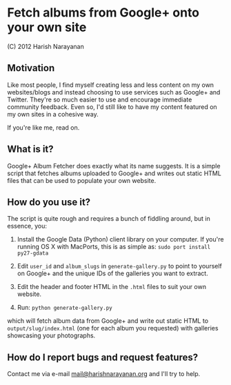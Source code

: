 Fetch albums from Google+ onto your own site
============================================

(C) 2012 Harish Narayanan

Motivation
----------

Like most people, I find myself creating less and less content on my
own websites/blogs and instead choosing to use services such as
Google+ and Twitter. They're so much easier to use and encourage
immediate community feedback. Even so, I'd still like to have my
content featured on my own sites in a cohesive way.

If you're like me, read on.

What is it?
----------

Google+ Album Fetcher does exactly what its name suggests. It is a
simple script that fetches albums uploaded to Google+ and writes out
static HTML files that can be used to populate your own website.

How do you use it?
------------------

The script is quite rough and requires a bunch of fiddling around,
but in essence, you:

1. Install the Google Data (Python) client library on your
computer. If you're running OS X with MacPorts, this is as simple as:
`sudo port install py27-gdata`

2. Edit `user_id` and `album_slugs` in `generate-gallery.py` to point
to yourself on Google+ and the unique IDs of the galleries you want to
extract.

3. Edit the header and footer HTML in the `.html` files to suit your
own website.

4. Run: `python generate-gallery.py`

which will fetch album data from Google+ and write out static HTML to
`output/slug/index.html` (one for each album you requested) with
galleries showcasing your photographs.

How do I report bugs and request features?
------------------------------------------

Contact me via e-mail <mail@harishnarayanan.org> and I'll try to help.
